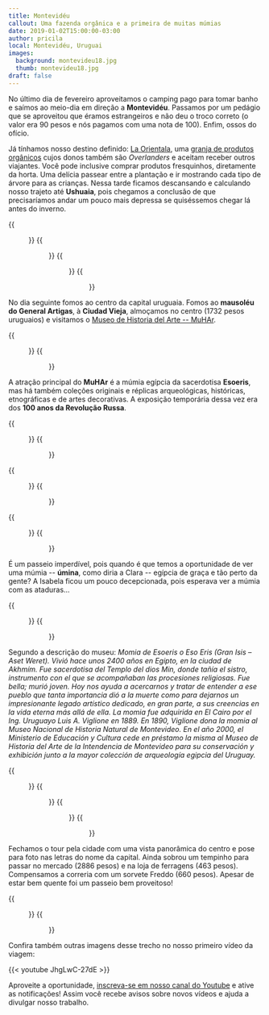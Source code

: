 ```yaml
---
title: Montevidéu
callout: Uma fazenda orgânica e a primeira de muitas múmias
date: 2019-01-02T15:00:00-03:00
author: pricila
local: Montevidéu, Uruguai
images:
  background: montevideu18.jpg
  thumb: montevideu18.jpg
draft: false
---
```

No último dia de fevereiro aproveitamos o camping pago para tomar banho e saímos ao meio-dia em direção a **Montevidéu**. Passamos por um pedágio que se aproveitou que éramos estrangeiros e não deu o troco correto (o valor era 90 pesos e nós pagamos com uma nota de 100). Enfim, ossos do ofício.

Já tínhamos nosso destino definido: [La Orientala](http://ioverlander.com/places/46591-organic-farm-granja-la-orientala), uma [granja de produtos orgânicos](https://pt-br.facebook.com/granjalaorientala/) cujos donos também são *Overlanders* e aceitam receber outros viajantes. Você pode inclusive comprar produtos fresquinhos, diretamente da horta. Uma delícia passear entre a plantação e ir mostrando cada tipo de árvore para as crianças. Nessa tarde ficamos descansando e calculando nosso trajeto até **Ushuaia**, pois chegamos a conclusão de que precisaríamos andar um pouco mais depressa se quiséssemos chegar lá antes do inverno.

<div class="clearfix">
{{<figure "montevideu01.jpg" "Tomates fresquinhos que ganhamos do dono da fazenda" "float-left">}}
{{<figure "montevideu02.jpg" "Aprendendo a diferenciar as árvores frutíferas" "float-right">}}
{{<figure "montevideu03.jpg" "Um passeio pela fazenda e sua diversidade de plantas" "float-left">}}
{{<figure "montevideu04.jpg" "Tomates aprovados!" "float-right">}}
</div>

No dia seguinte fomos ao centro da capital uruguaia. Fomos ao **mausoléu do General Artigas**, à **Ciudad Vieja**, almoçamos no centro (1732 pesos uruguaios) e visitamos o [Museo de Historia del Arte -- MuHAr](http://muhar.montevideo.gub.uy/).

<div class="clearfix">
{{<figure "montevideu05.jpg" "Visita ao mausoléu do General Artigas" "float-left" "600x" >}}
{{<figure "montevideu06.jpg" "Ciudad Vieja, passeio obrigatório" "float-right" "600x" >}}
</div>

A atração principal do **MuHAr** é a múmia egípcia da sacerdotisa **Esoeris**, mas há também coleções originais e réplicas arqueológicas, históricas, etnográficas e de artes decorativas. A exposição temporária dessa vez era dos **100 anos da Revolução Russa**.

<div class="clearfix">
{{<figure "montevideu07.jpg" "Algumas reproduções de arte indígena" "float-left">}}
{{<figure "montevideu17.jpg" "Lugar de criança é no museu sim!" "float-right">}}
</div>

<div class="clearfix">
{{<figure "montevideu08.jpg" "Exposição temporária sobre os 100 anos do comunismo" "float-left" "600x" >}}
{{<figure "montevideu09.jpg" "Impressiona o uso das cores como representação da ideologia" "float-right" "600x" >}}
</div>

<div class="clearfix">
{{<figure "montevideu11.jpg" "Comemoração da chegada do homem à Lua" "float-left">}}
{{<figure "montevideu12.jpg" "Reprodução da cultura cristã antiga" "float-right" >}}
</div>

É um passeio imperdível, pois quando é que temos a oportunidade de ver uma múmia -- **úmina**, como diria a Clara -- egípcia de graça e tão perto da gente? A Isabela ficou um pouco decepcionada, pois esperava ver a múmia com as ataduras…

<div class="clearfix">
{{<figure "montevideu13.jpg" "Na sala da múmia" "float-left">}}
{{<figure "montevideu14.jpg" "A grande estrela do museu!" "float-right">}}
</div>

Segundo a descrição do museu:
*Momia de Esoeris o Eso Eris (Gran Isis – Aset Weret). Vivió hace unos 2400 años en Egipto, en la ciudad de Akhmím. Fue sacerdotisa del Templo del dios Min, donde tañía el sistro, instrumento con el que se acompañaban las procesiones religiosas. Fue bella; murió joven. Hoy nos ayuda a acercarnos y tratar de entender a ese pueblo que tanta importancia dió a la muerte como para dejarnos un impresionante legado artístico dedicado, en gran parte, a sus creencias en la vida eterna más allá de ella. La momia fue adquirida en El Cairo por el Ing. Uruguayo Luis A. Viglione en 1889. En 1890, Viglione dona la momia al Museo Nacional de Historia Natural de Montevideo. En el año 2000, el Ministerio de Educación y Cultura cede en préstamo la misma al Museo de Historia del Arte de la Intendencia de Montevideo para su conservación y exhibición junto a la mayor colección de arqueología egipcia del Uruguay.*

<div class="clearfix">
{{<figure "montevideu16.jpg" "Mais sobre a cultura egípcia" "float-left">}}
{{<figure "montevideu18.jpg" "Mesmo sendo reprodução, impressiona!" "float-right">}}
{{<figure "montevideu19.jpg" "Maquete das pirâmides no México" "float-left">}}
{{<figure "montevideu20.jpg" "E réplica do calendário maia" "float-right">}}
</div>

Fechamos o tour pela cidade com uma vista panorâmica do centro e pose para foto nas letras do nome da capital. Ainda sobrou um tempinho para passar no mercado (2886 pesos)  e na loja de ferragens (463 pesos). Compensamos a correria com um sorvete Freddo (660 pesos). Apesar de estar bem quente foi um passeio bem proveitoso!

<div class="clearfix">
{{<figure "montevideu21.jpg" "Foto obrigatória no letreiro" "float-left">}}
{{<figure "montevideu22.jpg" "Visão geral da capital uruguaia" "float-right">}}
</div>

Confira também outras imagens desse trecho no nosso primeiro vídeo da viagem:

{{< youtube JhgLwC-27dE >}}

Aproveite a oportunidade, [inscreva-se em nosso canal do Youtube](https://www.youtube.com/6overlanders?sub_confirmation=1) e ative as notificações! Assim você recebe avisos sobre novos vídeos e ajuda a divulgar nosso trabalho.